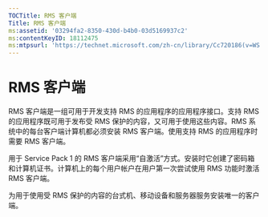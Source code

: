 ```yaml
---
TOCTitle: RMS 客户端
Title: RMS 客户端
ms:assetid: '03294fa2-8350-430d-b4b0-03d5169937c2'
ms:contentKeyID: 18112475
ms:mtpsurl: 'https://technet.microsoft.com/zh-cn/library/Cc720186(v=WS.10)'
---
```


RMS 客户端
==========

RMS 客户端是一组可用于开发支持 RMS 的应用程序的应用程序接口。支持 RMS 的应用程序既可用于发布受 RMS 保护的内容，又可用于使用这些内容。RMS 系统中的每台客户端计算机都必须安装 RMS 客户端。使用支持 RMS 的应用程序时需要 RMS 客户端。

用于 Service Pack 1 的 RMS 客户端采用“自激活”方式。安装时它创建了密码箱和计算机证书。计算机上的每个用户帐户在用户第一次尝试使用 RMS 功能时激活 RMS 客户端。

为用于使用受 RMS 保护的内容的台式机、移动设备和服务器服务安装唯一的客户端。
